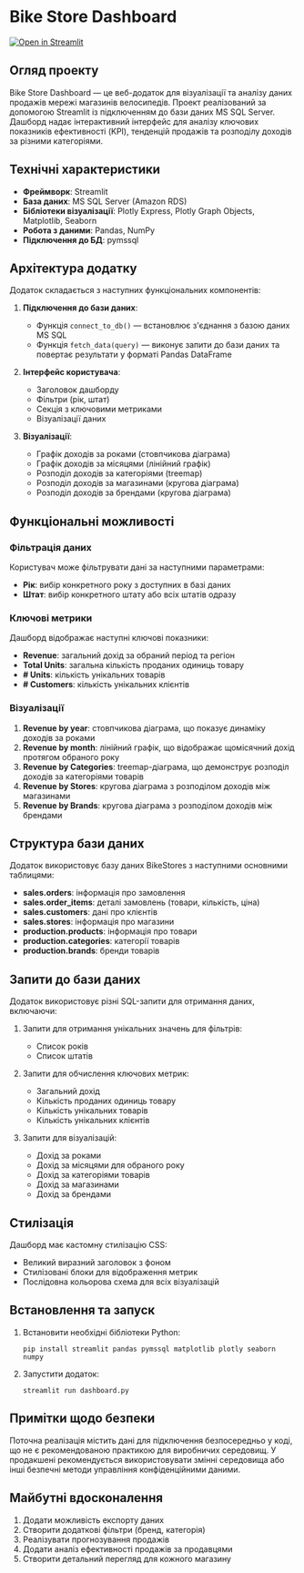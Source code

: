 

#  Bike Store Dashboard

[![Open in Streamlit](https://static.streamlit.io/badges/streamlit_badge_black_white.svg)](https://blank-app-template.streamlit.app/)

## Огляд проекту

Bike Store Dashboard — це веб-додаток для візуалізації та аналізу даних продажів мережі магазинів велосипедів. Проект реалізований за допомогою Streamlit із підключенням до бази даних MS SQL Server. Дашборд надає інтерактивний інтерфейс для аналізу ключових показників ефективності (KPI), тенденцій продажів та розподілу доходів за різними категоріями.

## Технічні характеристики

- **Фреймворк**: Streamlit
- **База даних**: MS SQL Server (Amazon RDS)
- **Бібліотеки візуалізації**: Plotly Express, Plotly Graph Objects, Matplotlib, Seaborn
- **Робота з даними**: Pandas, NumPy
- **Підключення до БД**: pymssql

## Архітектура додатку

Додаток складається з наступних функціональних компонентів:

1. **Підключення до бази даних**:
   - Функція `connect_to_db()` — встановлює з'єднання з базою даних MS SQL
   - Функція `fetch_data(query)` — виконує запити до бази даних та повертає результати у форматі Pandas DataFrame

2. **Інтерфейс користувача**:
   - Заголовок дашборду
   - Фільтри (рік, штат)
   - Секція з ключовими метриками
   - Візуалізації даних

3. **Візуалізації**:
   - Графік доходів за роками (стовпчикова діаграма)
   - Графік доходів за місяцями (лінійний графік)
   - Розподіл доходів за категоріями (treemap)
   - Розподіл доходів за магазинами (кругова діаграма)
   - Розподіл доходів за брендами (кругова діаграма)

## Функціональні можливості

### Фільтрація даних

Користувач може фільтрувати дані за наступними параметрами:
- **Рік**: вибір конкретного року з доступних в базі даних
- **Штат**: вибір конкретного штату або всіх штатів одразу

### Ключові метрики

Дашборд відображає наступні ключові показники:
- **Revenue**: загальний дохід за обраний період та регіон
- **Total Units**: загальна кількість проданих одиниць товару
- **# Units**: кількість унікальних товарів
- **# Customers**: кількість унікальних клієнтів

### Візуалізації

1. **Revenue by year**: стовпчикова діаграма, що показує динаміку доходів за роками
2. **Revenue by month**: лінійний графік, що відображає щомісячний дохід протягом обраного року
3. **Revenue by Categories**: treemap-діаграма, що демонструє розподіл доходів за категоріями товарів
4. **Revenue by Stores**: кругова діаграма з розподілом доходів між магазинами
5. **Revenue by Brands**: кругова діаграма з розподілом доходів між брендами

## Структура бази даних

Додаток використовує базу даних BikeStores з наступними основними таблицями:
- **sales.orders**: інформація про замовлення
- **sales.order_items**: деталі замовлень (товари, кількість, ціна)
- **sales.customers**: дані про клієнтів
- **sales.stores**: інформація про магазини
- **production.products**: інформація про товари
- **production.categories**: категорії товарів
- **production.brands**: бренди товарів

## Запити до бази даних

Додаток використовує різні SQL-запити для отримання даних, включаючи:

1. Запити для отримання унікальних значень для фільтрів:
   - Список років
   - Список штатів

2. Запити для обчислення ключових метрик:
   - Загальний дохід
   - Кількість проданих одиниць товару
   - Кількість унікальних товарів
   - Кількість унікальних клієнтів

3. Запити для візуалізацій:
   - Дохід за роками
   - Дохід за місяцями для обраного року
   - Дохід за категоріями товарів
   - Дохід за магазинами
   - Дохід за брендами

## Стилізація

Дашборд має кастомну стилізацію CSS:
- Великий виразний заголовок з фоном
- Стилізовані блоки для відображення метрик
- Послідовна кольорова схема для всіх візуалізацій

## Встановлення та запуск

1. Встановити необхідні бібліотеки Python:
   ```
   pip install streamlit pandas pymssql matplotlib plotly seaborn numpy
   ```

2. Запустити додаток:
   ```
   streamlit run dashboard.py
   ```

## Примітки щодо безпеки

Поточна реалізація містить дані для підключення безпосередньо у коді, що не є рекомендованою практикою для виробничих середовищ. У продакшені рекомендується використовувати змінні середовища або інші безпечні методи управління конфіденційними даними.

## Майбутні вдосконалення

1. Додати можливість експорту даних
2. Створити додаткові фільтри (бренд, категорія)
3. Реалізувати прогнозування продажів
4. Додати аналіз ефективності продажів за продавцями
5. Створити детальний перегляд для кожного магазину
